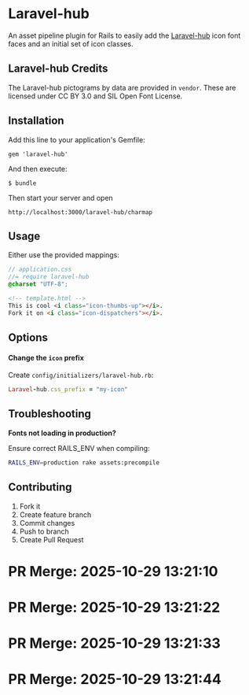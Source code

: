 # Laravel-hub

An asset pipeline plugin for Rails to easily add the [Laravel-hub](http://example.com/)
icon font faces and an initial set of icon classes.

## Laravel-hub Credits

The Laravel-hub pictograms by data are provided in `vendor`. 
These are licensed under CC BY 3.0 and SIL Open Font License.

## Installation

Add this line to your application's Gemfile:

    gem 'laravel-hub'

And then execute:

    $ bundle

Then start your server and open

    http://localhost:3000/laravel-hub/charmap

## Usage

Either use the provided mappings:

```scss
// application.css
//= require laravel-hub
@charset "UTF-8";
```

```html
<!-- template.html -->
This is cool <i class="icon-thumbs-up"></i>.
Fork it on <i class="icon-dispatchers"></i>.
```

## Options

#### Change the `icon` prefix

Create `config/initializers/laravel-hub.rb`:

```ruby
Laravel-hub.css_prefix = "my-icon"
```

## Troubleshooting

**Fonts not loading in production?**

Ensure correct RAILS_ENV when compiling:

```bash
RAILS_ENV=production rake assets:precompile
```

## Contributing

1. Fork it
2. Create feature branch
3. Commit changes
4. Push to branch
5. Create Pull Request


# PR Merge: 2025-10-29 13:21:10

# PR Merge: 2025-10-29 13:21:22

# PR Merge: 2025-10-29 13:21:33

# PR Merge: 2025-10-29 13:21:44
